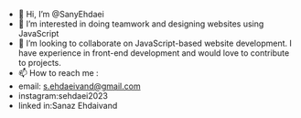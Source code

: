- 👋 Hi, I’m @SanyEhdaei
- 👀 I’m interested in doing teamwork and designing websites using JavaScript
- 💞️ I’m looking to collaborate on JavaScript-based website development. I have experience in front-end development and would love to contribute to projects.
- 📫 How to reach me :
- email: s.ehdaeivand@gmail.com
- instagram:sehdaei2023
- linked in:Sanaz Ehdaivand

<!---
SanyEhdaei/SanyEhdaei is a ✨ special ✨ repository because its `README.md` (this file) appears on your GitHub profile.
You can click the Preview link to take a look at your changes.
--->
